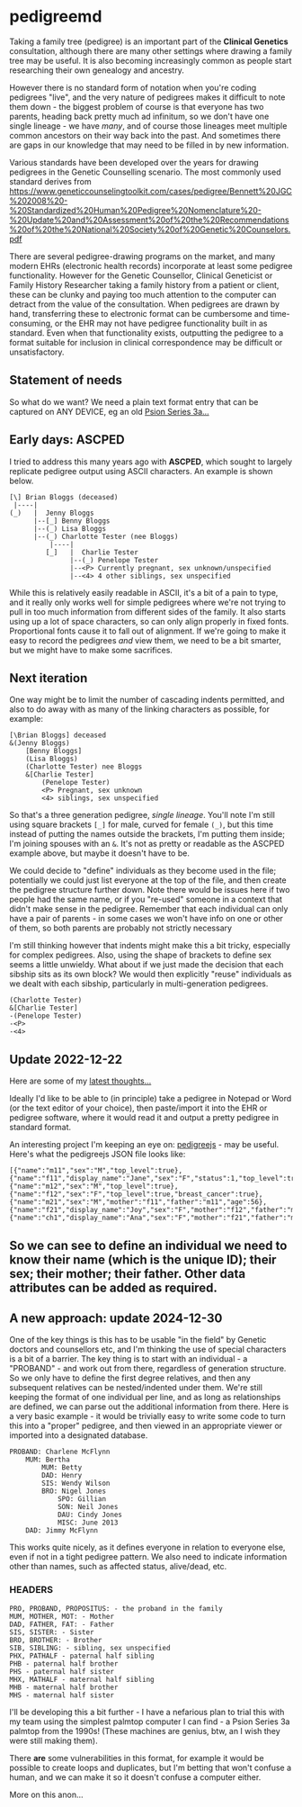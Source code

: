 # pedigreemd

Taking a family tree (pedigree) is an important part of the **Clinical Genetics** consultation, although there are many other settings where drawing a family tree may be useful. It is also becoming increasingly common as people start researching their own genealogy and ancestry.

However there is no standard form of notation when you're coding pedigrees "live", and the very nature of pedigrees makes it difficult to note them down - the biggest problem of course is that everyone has two parents, heading back pretty much ad infinitum, so we don't have one single lineage - we have *many*, and of course those lineages meet multiple common ancestors on their way back into the past. And sometimes there are gaps in our knowledge that may need to be filled in by new information.

Various standards have been developed over the years for drawing pedigrees in the Genetic Counselling scenario. The most commonly used standard derives from https://www.geneticcounselingtoolkit.com/cases/pedigree/Bennett%20JGC%202008%20-%20Standardized%20Human%20Pedigree%20Nomenclature%20-%20Update%20and%20Assessment%20of%20the%20Recommendations%20of%20the%20National%20Society%20of%20Genetic%20Counselors.pdf

There are several pedigree-drawing programs on the market, and many modern EHRs (electronic health records) incorporate at least some pedigree functionality. However for the Genetic Counsellor, Clinical Geneticist or Family History Researcher taking a family history from a patient or client, these can be clunky and paying too much attention to the computer can detract from the value of the consultation. When pedigrees are drawn by hand, transferring these to electronic format can be cumbersome and time-consuming, or the EHR may not have pedigree functionality built in as standard. Even when that functionality exists, outputting the pedigree to a format suitable for inclusion in clinical correspondence may be difficult or unsatisfactory.

## Statement of needs
So what do we want? We need a plain text format entry that can be captured on ANY DEVICE, eg an old [Psion Series 3a...](https://en.wikipedia.org/wiki/Psion_Series_3)

## Early days: ASCPED
I tried to address this many years ago with **ASCPED**, which sought to largely replicate pedigree output using ASCII characters. An example is shown below.
~~~
[\] Brian Bloggs (deceased)
 |----|
(_)   |  Jenny Bloggs
      |--[_] Benny Bloggs
      |--(_) Lisa Bloggs
      |--(_) Charlotte Tester (nee Bloggs)
          |----|
         [_]   |  Charlie Tester
               |--(_) Penelope Tester
               |--<P> Currently pregnant, sex unknown/unspecified
               |--<4> 4 other siblings, sex unspecified
~~~
While this is relatively easily readable in ASCII, it's a bit of a pain to type, and it really only works well for simple pedigrees where we're not trying to pull in too much information from different sides of the family. It also starts using up a lot of space characters, so can only align properly in fixed fonts. Proportional fonts cause it to fall out of alignment. If we're going to make it easy to record the pedigrees *and* view them, we need to be a bit smarter, but we might have to make some sacrifices.

## Next iteration
One way might be to limit the number of cascading indents permitted, and also to do away with as many of the linking characters as possible, for example:
~~~
[\Brian Bloggs] deceased
&(Jenny Bloggs)
    [Benny Bloggs]
    (Lisa Bloggs)
    (Charlotte Tester) nee Bloggs
    &[Charlie Tester]
        (Penelope Tester)
        <P> Pregnant, sex unknown
        <4> siblings, sex unspecified
~~~

So that's a three generation pedigree, *single lineage*. You'll note I'm still using square brackets `[_]` for male, curved for female `(_)`, but this time instead of putting the names outside the brackets, I'm putting them inside; I'm joining spouses with an `&`. It's not as pretty or readable as the ASCPED example above, but maybe it doesn't have to be.

We could decide to "define" individuals as they become used in the file; potentially we could just list everyone at the top of the file, and then create the pedigree structure further down. Note there would be issues here if two people had the same name, or if you "re-used" someone in a context that didn't make sense in the pedigree. Remember that each individual can only have a pair of parents - in some cases we won't have info on one or other of them, so both parents are probably not strictly necessary

I'm still thinking however that indents might make this a bit tricky, especially for complex pedigrees. Also, using the shape of brackets to define sex seems a little unwieldy. What about if we just made the decision that each sibship sits as its own block? We would then explicitly "reuse" individuals as we dealt with each sibship, particularly in multi-generation pedigrees.

~~~
(Charlotte Tester)
&[Charlie Tester]
-(Penelope Tester)
-<P>
-<4>
~~~

## Update 2022-12-22
Here are some of my [latest thoughts...](pedexamples.txt)

Ideally I'd like to be able to (in principle) take a pedigree in Notepad or Word (or the text editor of your choice), then paste/import it into the EHR or pedigree software, where it would read it and output a pretty pedigree in standard format.

An interesting project I'm keeping an eye on: [pedigreejs](https://ccge-boadicea.github.io/pedigreejs/) - may be useful. Here's what the pedigreejs JSON file looks like:
~~~
[{"name":"m11","sex":"M","top_level":true},{"name":"f11","display_name":"Jane","sex":"F","status":1,"top_level":true,"breast_cancer":true,"ovarian_cancer":true},{"name":"m12","sex":"M","top_level":true},{"name":"f12","sex":"F","top_level":true,"breast_cancer":true},{"name":"m21","sex":"M","mother":"f11","father":"m11","age":56},{"name":"f21","display_name":"Joy","sex":"F","mother":"f12","father":"m12","breast_cancer":true,"breast_cancer2":true,"ovarian_cancer":true,"age":63},{"name":"ch1","display_name":"Ana","sex":"F","mother":"f21","father":"m21","proband":true,"age":25}]
~~~
So we can see to define an individual we need to know their **name** (which is the unique ID); their sex; their mother; their father. Other data attributes can be added as required.
---

## A new approach: update 2024-12-30
One of the key things is this has to be usable "in the field" by Genetic doctors and counsellors etc, and I'm thinking the use of special characters is a bit of a barrier. The key thing is to start with an individual - a "PROBAND" - and work out from there, regardless of generation structure. So we only have to define the first degree relatives, and then any subsequent relatives can be nested/indented under them.
We're still keeping the format of one individual per line, and as long as relationships are defined, we can parse out the additional information from there. Here is a very basic example - it would be trivially easy to write some code to turn this into a "proper" pedigree, and then viewed in an appropriate viewer or imported into a designated database.
~~~
PROBAND: Charlene McFlynn
	MUM: Bertha
		MUM: Betty
		DAD: Henry
		SIS: Wendy Wilson
		BRO: Nigel Jones
			SPO: Gillian
			SON: Neil Jones
			DAU: Cindy Jones
			MISC: June 2013
	DAD: Jimmy McFlynn
~~~
This works quite nicely, as it defines everyone in relation to everyone else, even if not in a tight pedigree pattern. We also need to indicate information other than names, such as affected status, alive/dead, etc.

### HEADERS
~~~
PRO, PROBAND, PROPOSITUS: - the proband in the family
MUM, MOTHER, MOT: - Mother
DAD, FATHER, FAT: - Father
SIS, SISTER: - Sister
BRO, BROTHER: - Brother
SIB, SIBLING: - sibling, sex unspecified
PHX, PATHALF - paternal half sibling
PHB - paternal half brother
PHS - paternal half sister
MHX, MATHALF - maternal half sibling
MHB - maternal half brother
MHS - maternal half sister
~~~
I'll be developing this a bit further - I have a nefarious plan to trial this with my team using the simplest palmtop computer I can find - a Psion Series 3a palmtop from the 1990s! (These machines are genius, btw, an I wish they were still making them).

There **are** some vulnerabilities in this format, for example it would be possible to create loops and duplicates, but I'm betting that won't confuse a human, and we can make it so it doesn't confuse a computer either.

More on this anon...
